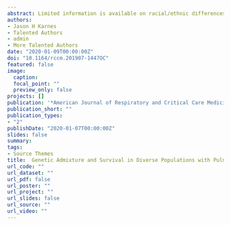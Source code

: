 ```yaml
---
abstract: Limited information is available on racial/ethnic differences in pulmonary arterial hypertension (PAH). Determine effects of race/ethnicity and ancestry on mortality and disease outcomes in diverse patients with PAH. Group 1 PAH patients were included from two national registries with genome-wide data and two local cohorts and further incorporated in a global meta-analysis. Hazard ratios (HRs) were calculated for transplant-free all-cause mortality in Hispanics with Non-Hispanic whites (NHWs) as the reference group. Odds ratios (ORs) for inpatient-specific mortality in PAH patients were also calculated for race/ethnic groups from an additional National Inpatient Sample (NIS) dataset, not included in the meta-analysis. After covariate adjustment, self-reported Hispanics (n=290) exhibited significantly reduced mortality versus NHWs (n=1970) after global meta-analysis (HR 0.60[0.41-0.87], p=0.008). Although not significant, increasing Native American genetic ancestry appeared to account for part of the observed mortality benefit (HR 0.48[0.23-1.01], p=0.053) in the two national registries. Finally, in the NIS, an inpatient mortality benefit was also observed for Hispanics (n=1524) versus NHWs (n=8829; OR 0.65[0.50-0.84], p=0.001). An inpatient mortality benefit was observed for Native Americans (n=185; OR 0.38[0.15-0.93], p=0.034). This study demonstrates a reproducible survival benefit for Hispanic Group 1 PAH patients in multiple clinical settings. Our results implicate contributions of genetic ancestry to differential survival in PAH.
authors:
- Jason H Karnes
- Talented Authors 
- admin
- More Talented Authors  
date: "2020-01-09T00:00:00Z"
doi: "10.1164/rccm.201907-1447OC"
featured: false
image:
  caption: 
  focal_point: ""
  preview_only: false
projects: []
publication: '*American Journal of Respiratory and Critical Care Medicine*'
publication_short: ""
publication_types:
- "2"
publishDate: "2020-01-07T00:00:00Z"
slides: false
summary: 
tags:
- Source Themes
title:  Genetic Admixture and Survival in Diverse Populations with Pulmonary Arterial Hypertension
url_code: ""
url_dataset: ""
url_pdf: false
url_poster: ""
url_project: ""
url_slides: false
url_source: ""
url_video: ""
---
```


